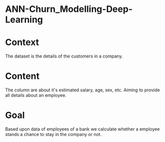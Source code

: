 # ANN-Churn_Modelling-Deep-Learning
# Context
The dataset is the details of the customers in a company.

# Content
The column are about it's estimated salary, age, sex, etc. Aiming to provide all details about an employee.

# Goal
Based upon data of employees of a bank we calculate whether a employee stands a chance to stay in the company or not.
